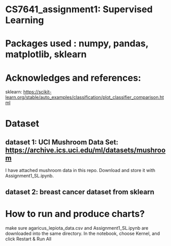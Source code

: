 # CS7641_assignment1: Supervised Learning


# Packages used : numpy, pandas,  matplotlib, sklearn


# Acknowledges and references: 
sklearn: https://scikit-learn.org/stable/auto_examples/classification/plot_classifier_comparison.html


# Dataset
## dataset 1: UCI Mushroom Data Set: https://archive.ics.uci.edu/ml/datasets/mushroom
I have attached mushroom data in this repo. Download and store it with Assignment1_SL.ipynb. 
## dataset 2: breast cancer dataset from sklearn


# How to run and produce charts?
make sure agaricus_lepiota_data.csv and Assignment1_SL.ipynb are downloaded into the same directory.
In the notebook, choose Kernel, and click Restart & Run All
